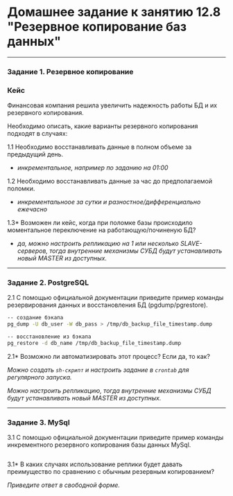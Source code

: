 # Домашнее задание к занятию 12.8 "Резервное копирование баз данных"

---

### Задание 1. Резервное копирование

### Кейс
Финансовая компания решила увеличить надежность работы БД и их резервного копирования. 

Необходимо описать, какие варианты резервного копирования подходят в случаях: 

1.1 Необходимо восстанавливать данные в полном объеме за предыдущий день.
- *инкрементальное, например по заданию на 01:00*

1.2 Необходимо восстанавливать данные за час до предполагаемой поломки.
- *инкрементальноое за сутки и разностное/дифференциально ежечасно*

1.3* Возможен ли кейс, когда при поломке базы происходило моментальное переключение на работающую/починеную БД?
- *да, можно настроить репликацию на 1 или несколько SLAVE-серверов, тогда внутренние механизмы СУБД будут устанавливать новый MASTER из доступных.*


---

### Задание 2. PostgreSQL

2.1 С помощью официальной документации приведите пример команды резервирования данных и восстановления БД (pgdump/pgrestore).
```sh
-- создание бэкапа
pg_dump -U db_user -W db_pass > /tmp/db_backup_file_timestamp.dump

-- восстановление из бэкапа
pg_restore -d db_name /tmp/db_backup_file_timestamp.dump
```

2.1* Возможно ли автоматизировать этот процесс? Если да, то как?

*Можно создать `sh-скрипт` и настроить задание в `crontab` для регулярного запуска.*

*Можно настроить репликацию, тогда внутренние механизмы СУБД будут устанавливать новый MASTER из доступных.*

---

### Задание 3. MySql

3.1 С помощью официальной документации приведите пример команды инкрементного резервного копирования базы данных MySql.

```sh

```

3.1* В каких случаях использование реплики будет давать преимущество по сравнению с обычным резервным копированием?

*Приведите ответ в свободной форме.*
